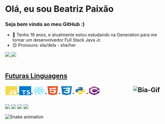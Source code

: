 <h1> Olá, eu sou Beatriz Paixão
<h3> Seja bem vindo ao meu GitHub :)</h3>

  - 🚀 Tenho 19 anos, e atualmente estou estudando na Generation para me tornar um desenvolvedor Full Stack Java Jr.
  - 😊 Pronouns: ela/dela - she/her
  
  <div>
  <a href="https://github.com/biiah-paixao">
  <img height="150em" src="https://github-readme-stats.vercel.app/api?username=biiah-paixao&show_icons=true&theme=dracula&include_all_commits=true&count_private=true"/>
  <img height="150em" src="https://github-readme-stats.vercel.app/api/top-langs/?username=biiah-paixao&layout=compact&langs_count=7&theme=dracula"/>
</div>

<div style="display: inline_block"><br>
  <h2 align="Left"> Futuras Linguagens </p>
  <img align="center" alt="Rafa-Js" height="30" width="40" src="https://raw.githubusercontent.com/devicons/devicon/master/icons/javascript/javascript-plain.svg">
  <img align="center" alt="Rafa-Ts" height="30" width="40" src="https://raw.githubusercontent.com/devicons/devicon/master/icons/typescript/typescript-plain.svg">
  <img align="center" alt="Rafa-React" height="30" width="40" src="https://raw.githubusercontent.com/devicons/devicon/master/icons/react/react-original.svg">
  <img align="center" alt="Rafa-HTML" height="30" width="40" src="https://raw.githubusercontent.com/devicons/devicon/master/icons/html5/html5-original.svg">
  <img align="center" alt="Rafa-CSS" height="30" width="40" src="https://raw.githubusercontent.com/devicons/devicon/master/icons/css3/css3-original.svg">
  <img align="center" alt="Rafa-Python" height="30" width="40" src="https://raw.githubusercontent.com/devicons/devicon/master/icons/python/python-original.svg">
  <img align="center" alt="Rafa-Csharp" height="30" width="40" src="https://raw.githubusercontent.com/devicons/devicon/master/icons/csharp/csharp-original.svg">
  <img align="right" alt="Bia-Gif" src="https://cdn.discordapp.com/attachments/718240089582469183/881926591746301992/meu_gif.gif">
</div>
    
##
    
<div> 
  <a href="https://www.instagram.com/biiah_paixao" target="_blank"><img src="https://img.shields.io/badge/-Instagram-%23E4405F?style=for-the-badge&logo=instagram&logoColor=white" target="_blank"></a>
 <a href="https://discord.gg/pDbY76q8Qf" target="_blank"><img src="https://img.shields.io/badge/Discord-7289DA?style=for-the-badge&logo=discord&logoColor=white" target="_blank"></a> 
  <a href = "mailto:biaperon2001@gmail.com"><img src="https://img.shields.io/badge/-Gmail-%23333?style=for-the-badge&logo=gmail&logoColor=white" target="_blank"></a>
  <a href="https://www.linkedin.com/in/beatriz-paixao/" target="_blank"><img src="https://img.shields.io/badge/-LinkedIn-%230077B5?style=for-the-badge&logo=linkedin&logoColor=white" target="_blank"></a> 
 
  ![Snake animation](https://github.com/biiah-paixao/biiah-paixao/blob/output/github-contribution-grid-snake.svg)
 
</div>    
